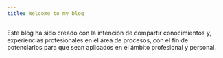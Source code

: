 ```yaml
---
title: Welcome to my blog
---
```

Este blog ha sido creado con la intención de compartir conocimientos y, experiencias profesionales en el área de procesos, con el fin de potenciarlos para que sean aplicados en el ámbito profesional y personal.
